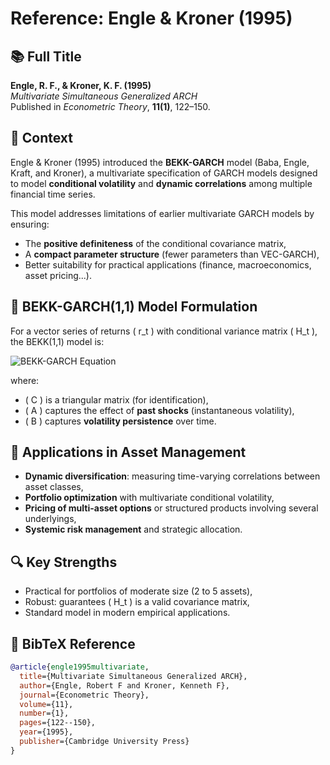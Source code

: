 # Reference: Engle & Kroner (1995)

## 📚 Full Title
**Engle, R. F., & Kroner, K. F. (1995)**  
*Multivariate Simultaneous Generalized ARCH*  
Published in _Econometric Theory_, **11(1)**, 122–150.

## 🧠 Context

Engle & Kroner (1995) introduced the **BEKK-GARCH** model (Baba, Engle, Kraft, and Kroner), a multivariate specification of GARCH models designed to model **conditional volatility** and **dynamic correlations** among multiple financial time series.

This model addresses limitations of earlier multivariate GARCH models by ensuring:

- The **positive definiteness** of the conditional covariance matrix,
- A **compact parameter structure** (fewer parameters than VEC-GARCH),
- Better suitability for practical applications (finance, macroeconomics, asset pricing...).

## 🧮 BEKK-GARCH(1,1) Model Formulation

For a vector series of returns \( r_t \) with conditional variance matrix \( H_t \), the BEKK(1,1) model is:

![BEKK-GARCH Equation](./assets/images/bekk_equation_375.jpg)

where:
- \( C \) is a triangular matrix (for identification),
- \( A \) captures the effect of **past shocks** (instantaneous volatility),
- \( B \) captures **volatility persistence** over time.

## 💼 Applications in Asset Management

- **Dynamic diversification**: measuring time-varying correlations between asset classes,
- **Portfolio optimization** with multivariate conditional volatility,
- **Pricing of multi-asset options** or structured products involving several underlyings,
- **Systemic risk management** and strategic allocation.

## 🔍 Key Strengths

- Practical for portfolios of moderate size (2 to 5 assets),
- Robust: guarantees \( H_t \) is a valid covariance matrix,
- Standard model in modern empirical applications.

## 📎 BibTeX Reference

```bibtex
@article{engle1995multivariate,
  title={Multivariate Simultaneous Generalized ARCH},
  author={Engle, Robert F and Kroner, Kenneth F},
  journal={Econometric Theory},
  volume={11},
  number={1},
  pages={122--150},
  year={1995},
  publisher={Cambridge University Press}
}
```
